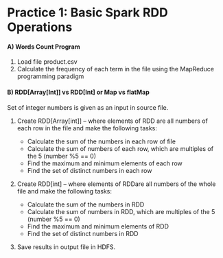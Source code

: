 # Practice 1: Basic Spark RDD Operations

#### A) Words Count Program
1) Load file product.csv
2) Calculate the frequency of each term in the file using the MapReduce programming paradigm

#### B) RDD[Array[Int]] vs RDD[Int] or Map vs flatMap
Set of integer numbers is given as an input in source file.

1. Create RDD[Array[int]] – where elements of RDD are all numbers of each row in the file and make the following tasks:
   - Calculate the sum of the numbers in each row of file
   - Calculate the sum of numbers of each row, which are multiples of the 5 (number %5 == 0)
   - Find the maximum and minimum elements of each row
   - Find the set of distinct numbers in each row
   
2. Create RDD[int] – where elements of RDDare all numbers of the whole file and make the following tasks:
   - Calculate the sum of the numbers in RDD
   - Calculate the sum of numbers in RDD, which are multiples of the 5 (number %5 == 0)
   - Find the maximum and minimum elements of RDD
   - Find the set of distinct numbers in RDD
   
3. Save results in output file in HDFS.